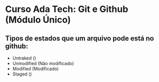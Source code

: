 # Curso Ada Tech: Git e Github (Módulo Único)

## Tipos de estados que um arquivo pode está no github:

- Untraked ()
- Unmodified (Não modificado)
- Modified (Modificado)
- Staged ()
